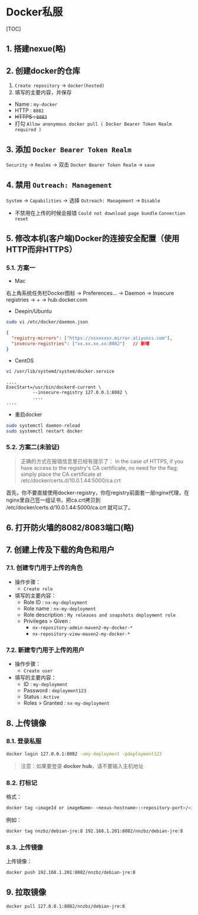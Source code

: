 # Docker私服

[TOC]

## 1. 搭建nexue(略)

## 2. 创建docker的仓库

1. `Create repository` -> `docker(hosted)`
2. 填写的主要内容，并保存

- Name : `my-docker`
- HTTP : `8082`
- ~~HTTPS : `8083`~~
- 打勾 `Allow anonymous docker pull ( Docker Bearer Token Realm required )`

## 3. 添加 `Docker Bearer Token Realm`

`Security` -> `Realms` -> 双击 `Docker Bearer Token Realm` -> `save`

## 4. 禁用 `Outreach: Management`

`System` -> `Capabilities` -> 选择 `Outreach: Management` -> `Disable`

- 不禁用在上传的时候会报错 `Could not download page bundle` `Connection reset`

## 5. 修改本机(客户端)Docker的连接安全配置（使用HTTP而非HTTPS）

### 5.1. 方案一

- Mac

 右上角系统任务栏Docker图标 -> Preferences... -> Daemon -> Insecure registries -> + -> hub.docker.com

- Deepin/Ubuntu

```sh
sudo vi /etc/docker/daemon.json
```

```json
{
  "registry-mirrors": ["https://xxxxxxxx.mirror.aliyuncs.com"],
  "insecure-registries": ["xx.xx.xx.xx:8082"]   // 新增
}
```

- CentOS

```sh
vi /usr/lib/systemd/system/docker.service
```

```text
....
ExecStart=/usr/bin/dockerd-current \
          --insecure-registry 127.0.0.1:8082 \
          ....
....
```

- 重启docker

```sh
sudo systemctl daemon-reload
sudo systemctl restart docker
```

### 5.2. 方案二(未验证)

> 正确的方式在报错信息里已经有提示了：
In the case of HTTPS, if you have access to the registry's CA certificate, no need for the flag; simply place the CA certificate at /etc/docker/certs.d/10.0.1.44:5000/ca.crt

首先，你不要直接使用docker-registry，你在registry前面套一层nginx代理，在nginx里自己签一组证书，把ca.crt拷贝到 /etc/docker/certs.d/10.0.1.44:5000/ca.crt 就可以了。

## 6. 打开防火墙的8082/8083端口(略)

## 7. 创建上传及下载的角色和用户

### 7.1. 创建专门用于上传的角色

- 操作步骤：
  - ```Create role```
- 填写的主要内容：
  - Role ID : ```nx-my-deployment```
  - Role name : ```nx-my-deployment```
  - Role description : ```My releases and snapshots deployment role```
  - Privileges > Given :
    - ```nx-repository-admin-maven2-my-docker-*```
    - ```nx-repository-view-maven2-my-docker-*```

### 7.2. 新建专门用于上传的用户

- 操作步骤：
  - ```Create user```
- 填写的主要内容：
  - ID : ```my-deployment```
  - Password : ```deployment123```
  - Status : ```Active```
  - Roles > Granted : ```nx-my-deployment```


## 8. 上传镜像

### 8.1. 登录私服

```sh
docker login 127.0.0.1:8082 -umy-deployment -pdeployment123
```

> 注意：如果要登录 **docker hub**，请不要输入主机地址

### 8.2. 打标记

格式：

```sh
docker tag <imageId or imageName> <nexus-hostname>:<repository-port>/<image>:<tag>
```

例如：

```sh
docker tag nnzbz/debian-jre:8 192.168.1.201:8082/nnzbz/debian-jre:8
```

### 8.3. 上传镜像

上传镜像：

```sh
docker push 192.168.1.201:8082/nnzbz/debian-jre:8
```

## 9. 拉取镜像

```sh
docker pull 127.0.0.1:8082/nnzbz/debian-jre:8
```
